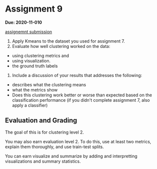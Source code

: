 # Assignment 9

__Due: 2020-11-010__

[assignemnt submission](https://classroom.github.com/a/7YcIphj8)

1. Apply Kmeans to the dataset you used for assignment 7.
1.  Evaluate how well clustering worked on the data:

  - using clustering metrics and
  - using visualization.
  - the ground truth labels

1. Include a discussion of your results that addresses the following:

  - describes what the clustering means
  - what the metrics show
  - Does this clustering work better or worse than expected based on the classification performance (if you didn't complete assignment 7, also apply a classifier)



## Evaluation and Grading

The goal of this is for clustering level 2.  

You may also earn evaluation level 2. To do this, use at least two metrics, explain them thoroughly, and use train-test splits.  

You can earn visualize and summarize by adding and interpretting visualizations and summary statistics.
